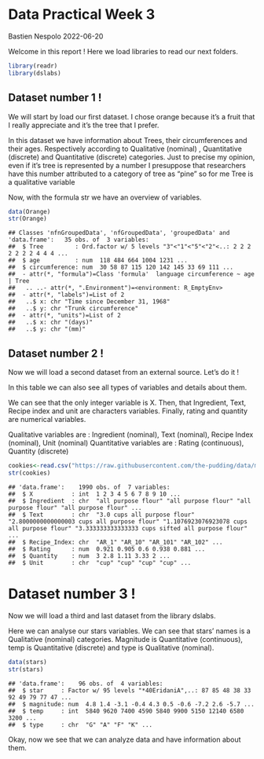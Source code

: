 Data Practical Week 3
================
Bastien Nespolo
2022-06-20

Welcome in this report ! Here we load libraries to read our next
folders.

``` r
library(readr)
library(dslabs)
```

## Dataset number 1 !

We will start by load our first dataset. I chose orange because it’s a
fruit that I really appreciate and it’s the tree that I prefer.

In this dataset we have information about Trees, their circumferences
and their ages. Respectively according to Qualitative (nominal) ,
Quantitative (discrete) and Quantitative (discrete) categories. Just to
precise my opinion, even if it’s tree is represented by a number I
presuppose that researchers have this number attributed to a category of
tree as “pine” so for me Tree is a qualitative variable

Now, with the formula str we have an overview of variables.

``` r
data(Orange)
str(Orange)
```

    ## Classes 'nfnGroupedData', 'nfGroupedData', 'groupedData' and 'data.frame':   35 obs. of  3 variables:
    ##  $ Tree         : Ord.factor w/ 5 levels "3"<"1"<"5"<"2"<..: 2 2 2 2 2 2 2 4 4 4 ...
    ##  $ age          : num  118 484 664 1004 1231 ...
    ##  $ circumference: num  30 58 87 115 120 142 145 33 69 111 ...
    ##  - attr(*, "formula")=Class 'formula'  language circumference ~ age | Tree
    ##   .. ..- attr(*, ".Environment")=<environment: R_EmptyEnv> 
    ##  - attr(*, "labels")=List of 2
    ##   ..$ x: chr "Time since December 31, 1968"
    ##   ..$ y: chr "Trunk circumference"
    ##  - attr(*, "units")=List of 2
    ##   ..$ x: chr "(days)"
    ##   ..$ y: chr "(mm)"

## Dataset number 2 !

Now we will load a second dataset from an external source. Let’s do it !

In this table we can also see all types of variables and details about
them.

We can see that the only integer variable is X. Then, that Ingredient,
Text, Recipe index and unit are characters variables. Finally, rating
and quantity are numerical variables.

Qualitative variables are : Ingredient (nominal), Text (nominal), Recipe
Index (nominal), Unit (nominal) Quantitative variables are : Rating
(continuous), Quantity (discrete)

``` r
cookies<-read.csv("https://raw.githubusercontent.com/the-pudding/data/master/cookies/choc_chip_cookie_ingredients.csv")
str(cookies)
```

    ## 'data.frame':    1990 obs. of  7 variables:
    ##  $ X           : int  1 2 3 4 5 6 7 8 9 10 ...
    ##  $ Ingredient  : chr  "all purpose flour" "all purpose flour" "all purpose flour" "all purpose flour" ...
    ##  $ Text        : chr  "3.0 cups all purpose flour" "2.8000000000000003 cups all purpose flour" "1.1076923076923078 cups all purpose flour" "3.333333333333333 cups sifted all purpose flour" ...
    ##  $ Recipe_Index: chr  "AR_1" "AR_10" "AR_101" "AR_102" ...
    ##  $ Rating      : num  0.921 0.905 0.6 0.938 0.881 ...
    ##  $ Quantity    : num  3 2.8 1.11 3.33 2 ...
    ##  $ Unit        : chr  "cup" "cup" "cup" "cup" ...

# Dataset number 3 !

Now we will load a third and last dataset from the library dslabs.

Here we can analyse our stars variables. We can see that stars’ names is
a Qualitative (nominal) categories. Magnitude is Quantitative
(continuous), temp is Quantitative (discrete) and type is Qualitative
(nominal).

``` r
data(stars)
str(stars)
```

    ## 'data.frame':    96 obs. of  4 variables:
    ##  $ star     : Factor w/ 95 levels "*40EridaniA",..: 87 85 48 38 33 92 49 79 77 47 ...
    ##  $ magnitude: num  4.8 1.4 -3.1 -0.4 4.3 0.5 -0.6 -7.2 2.6 -5.7 ...
    ##  $ temp     : int  5840 9620 7400 4590 5840 9900 5150 12140 6580 3200 ...
    ##  $ type     : chr  "G" "A" "F" "K" ...

Okay, now we see that we can analyze data and have information about
them.
